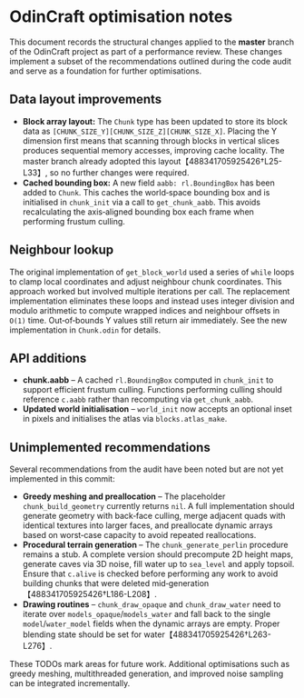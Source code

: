 # OdinCraft optimisation notes

This document records the structural changes applied to the **master** branch of
the OdinCraft project as part of a performance review.  These changes
implement a subset of the recommendations outlined during the code audit and
serve as a foundation for further optimisations.

## Data layout improvements

* **Block array layout:**  The `Chunk` type has been updated to store its
  block data as `[CHUNK_SIZE_Y][CHUNK_SIZE_Z][CHUNK_SIZE_X]`.  Placing the Y
  dimension first means that scanning through blocks in vertical slices
  produces sequential memory accesses, improving cache locality.  The master
  branch already adopted this layout【488341705925426†L25-L33】, so no further
  changes were required.
* **Cached bounding box:**  A new field `aabb: rl.BoundingBox` has been
  added to `Chunk`.  This caches the world‑space bounding box and is
  initialised in `chunk_init` via a call to `get_chunk_aabb`.  This avoids
  recalculating the axis‑aligned bounding box each frame when performing
  frustum culling.

## Neighbour lookup

The original implementation of `get_block_world` used a series of `while`
loops to clamp local coordinates and adjust neighbour chunk coordinates.  This
approach worked but involved multiple iterations per call.  The replacement
implementation eliminates these loops and instead uses integer division and
modulo arithmetic to compute wrapped indices and neighbour offsets in `O(1)`
time.  Out‑of‑bounds Y values still return air immediately.  See the new
implementation in `Chunk.odin` for details.

## API additions

* **chunk.aabb** – A cached `rl.BoundingBox` computed in `chunk_init` to
  support efficient frustum culling.  Functions performing culling should
  reference `c.aabb` rather than recomputing via `get_chunk_aabb`.
* **Updated world initialisation** – `world_init` now accepts an optional
  inset in pixels and initialises the atlas via `blocks.atlas_make`.

## Unimplemented recommendations

Several recommendations from the audit have been noted but are not yet
implemented in this commit:

* **Greedy meshing and preallocation** – The placeholder `chunk_build_geometry`
  currently returns `nil`.  A full implementation should generate geometry
  with back‑face culling, merge adjacent quads with identical textures into
  larger faces, and preallocate dynamic arrays based on worst‑case capacity to
  avoid repeated reallocations.
* **Procedural terrain generation** – The `chunk_generate_perlin` procedure
  remains a stub.  A complete version should precompute 2D height maps,
  generate caves via 3D noise, fill water up to `sea_level` and apply
  topsoil.  Ensure that `c.alive` is checked before performing any work
  to avoid building chunks that were deleted mid‑generation【488341705925426†L186-L208】.
* **Drawing routines** – `chunk_draw_opaque` and `chunk_draw_water` need to
  iterate over `models_opaque`/`models_water` and fall back to the single
  `model`/`water_model` fields when the dynamic arrays are empty.  Proper
  blending state should be set for water【488341705925426†L263-L276】.

These TODOs mark areas for future work.  Additional optimisations such as
greedy meshing, multithreaded generation, and improved noise sampling can be
integrated incrementally.
